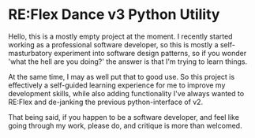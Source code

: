 # RE:Flex Dance v3 Python Utility

Hello, this is a mostly empty project at the moment. I recently started working as a professional software developer, so this is mostly a self-masturbatory experiment into software design patterns, so if you wonder 'what the hell are you doing?' the answer is that I'm trying to learn things.

At the same time, I may as well put that to good use. So this project is effectively a self-guided learning experience for me to improve my development skills, while also adding functionality I've always wanted to RE:Flex and de-janking the previous python-interface of v2.

That being said, if you happen to be a software developer, and feel like going through my work, please do, and critique is more than welcomed.